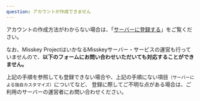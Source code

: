 ```yaml
---
question: アカウントが作成できません
---
```


アカウントの作成方法がわからない場合は、「[サーバーに登録する](/docs/for-users/onboarding/join-server/)」をご覧ください。

なお、Misskey ProjectはいかなるMisskeyサーバー・サービスの運営も行っていませんので、**以下のフォームにお問い合わせいただいても対応することができません。**

上記の手順を参照しても登録できない場合や、上記の手順にない項目<small>（サーバーによる独自カスタマイズ）</small>についてなど、
登録に際してご不明な点がある場合は、ご利用のサーバーの運営者にお問い合わせください。

